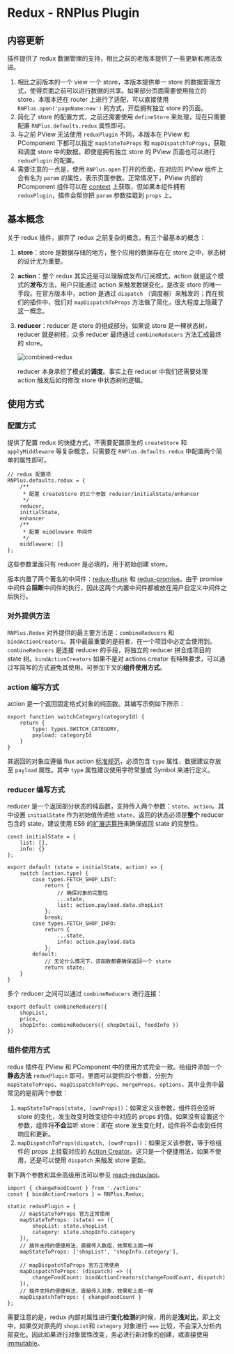 # Redux - RNPlus Plugin

## 内容更新

插件提供了 redux 数据管理的支持，相比之前的老版本提供了一些更新和用法改进。

1. 相比之前版本的一个 view 一个 store，本版本提供单一 store 的数据管理方式，使得页面之前可以进行数据的共享。如果部分页面需要使用独立的 store，本版本还在 router 上进行了适配，可以直接使用 `RNPlus.open('pageName:new')` 的方式，开启拥有独立 store 的页面。
1. 简化了 store 的配置方式，之前还需要使用 `defineStore` 来处理，现在只需要配置 `RNPlus.defaults.redux` 属性即可。
1. 与之前 PView 无法使用 `reduxPlugin` 不同，本版本在 PView 和 PComponent 下都可以指定 `mapStateToProps` 和 `mapDispatchToProps`，获取和调度 store 中的数据。即使是拥有独立 store 的 PView 页面也可以进行 `reduxPlugin` 的配置。
1. 需要注意的一点是，使用 `RNPlus.open` 打开的页面，在对应的 PView 组件上会有名为 `param` 的属性，表示页面参数。正常情况下，PView 内部的 PComponent 组件可以在 [context](https://facebook.github.io/react/docs/context.html) 上获取，但如果本组件拥有 `reduxPlugin`，插件会帮你把 `param` 参数挂载到 `props` 上。

## 基本概念

关于 redux 插件，摒弃了 redux 之前复杂的概念，有三个最基本的概念：

1. **store**：store 是数据存储的地方，整个应用的数据存在在 store 之中，状态树的设计尤为重要。
1. **action**：整个 redux 其实还是可以理解成发布/订阅模式，action 就是这个模式的**发布**方法，用户只能通过 action 来触发数据变化，是改变 store 的唯一手段。在官方版本中，action 是通过 `dispatch` （调度器）来触发的；而在我们的插件中，我们对 `mapDispatchToProps` 方法做了简化，很大程度上隐藏了这一概念。
1. **reducer**：reducer 是 store 的组成部分。如果说 store 是一棵状态树，reducer 就是树枝，众多 reducer 最终通过 `combineReducers` 方法汇成最终的 store。

    ![combined-redux](http://7xinjg.com1.z0.glb.clouddn.com/combined-redux.png)

    reducer 本身承担了模式的**调度**。事实上在 reducer 中我们还需要处理 action 触发后如何修改 store 中状态树的逻辑。

## 使用方式

### 配置方式

提供了配置 redux 的快捷方式，不需要配置原生的 `createStore` 和 `applyMiddleware` 等复杂概念，只需要在 `RNPlus.defaults.redux` 中配置两个简单的属性即可。

```
// redux 配置项
RNPlus.defaults.redux = {
    /**
     * 配置 createStore 的三个参数 reducer/initialState/enhancer
     */
    reducer,
    initialState,
    enhancer
    /**
     * 配置 middleware 中间件
     */
    middleware: []
};
```

这些参数里面只有 reducer 是必填的，用于初始创建 store。

版本内置了两个著名的中间件：[redux-thunk](https://github.com/gaearon/redux-thunk) 和 [redux-promise](https://github.com/acdlite/redux-promise)。由于 promise 中间件会**阻断**中间件的执行，因此这两个内置中间件都被放在用户自定义中间件之后执行。

### 对外提供方法

`RNPlus.Redux` 对外提供的最主要方法是：`combineReducers` 和 `bindActionCreators`。其中最最重要的是前者，在一个项目中必定会使用到。`combineReducers` 是连接 reducer 的手段，将独立的 reducer 拼合成项目的 state 树。`bindActionCreators` 如果不是对 actions creator 有特殊要求，可以通过写简写的方式避免其使用。可参加下文的**组件使用方式**。

### action 编写方式

action 是一个返回固定格式对象的纯函数。其编写示例如下所示：

```
export function switchCategory(categoryId) {
    return {
        type: types.SWITCH_CATEGORY,
        payload: categoryId
    }
}
```

其返回的对象应遵循 flux action [标准规范](https://github.com/acdlite/flux-standard-action)，必须包含 `type` 属性，数据建议存放至 `payload` 属性。其中 `type` 属性建议使用字符常量或 Symbol 来进行定义。

### reducer 编写方式

reducer 是一个返回部分状态的纯函数，支持传入两个参数：`state`、`action`。其中设置 `initialState` 作为初始值传递给 `state`，返回的状态必须是**整个** reducer 包含的 state，建议使用 ES6 的[扩展运算符](http://es6.ruanyifeng.com/#docs/object#对象的扩展运算符)来确保返回 state 的完整性。

```
const initialState = {
    list: [],
    info: {}
};

export default (state = initialState, action) => {
    switch (action.type) {
        case types.FETCH_SHOP_LIST:
            return {
                // 确保对象的完整性
                ...state,
                list: action.payload.data.shopList
            };
            break;
        case types.FETCH_SHOP_INFO:
            return {
                ...state,
                info: action.payload.data
            };
        default:
            // 无论什么情况下，该函数都要确保返回一个 state
            return state;
    }
}
```

多个 reducer 之间可以通过 `combineReducers` 进行连接：

```
export default combineReducers({
    shopList,
    price,
    shopInfo: combineReducers({ shopDetail, foodInfo })
})
```

### 组件使用方式

redux 插件在 PView 和 PComponent 中的使用方式完全一致。给组件添加一个**静态方法** `reduxPlugin` 即可，里面可以提供四个参数，分别为 `mapStateToProps`、`mapDispatchToProps`、`mergeProps`、`options`，其中业务中最常见的是前两个参数：

1. `mapStateToProps(state, [ownProps])`：如果定义该参数，组件将会监听 store 的变化，发生改变时改变组件中对应的 props 的值。如果没有设置这个参数，组件将**不会**监听 store：即在 store 发生变化时，组件将不会收到任何响应和更新。
2. `mapDispatchToProps(dispatch, [ownProps])`：如果定义该参数，等于给组件的 props 上挂载对应的 [Action Creator](http://cn.redux.js.org/docs/Glossary.html#action-creator)。这只是一个便捷用法，如果不使用，还是可以使用 `dispatch` 来触发 store 更新。

剩下两个参数和其余高级用法可以参见 [react-redux/api](http://cn.redux.js.org/docs/react-redux/api.html)。

```
import { changeFoodCount } from './actions'
const { bindActionCreators } = RNPlus.Redux;

static reduxPlugin = {
    // mapStateToProps 官方正常使用
    mapStateToProps: (state) => ({
        shopList: state.shopList
        category: state.shopInfo.category
    }),
    // 插件支持的便捷用法，直接传入数组，效果和上面一样
    mapStateToProps: ['shopList', 'shopInfo.category'],

    // mapDispatchToProps 官方正常使用
    mapDispatchToProps: (dispatch) => ({
        changeFoodCount: bindActionCreators(changeFoodCount, dispatch)
    }),
    // 插件支持的便捷用法，直接传入对象，效果和上面一样
    mapDispatchToProps: { changeFoodCount }
};
```


需要注意的是，redux 内部对属性进行**变化检测**的时候，用的是**浅对比**，即上文中，如果仅对原先的 `shopList`和 `category` 对象进行 `===` 比较，不会深入分析内部变化。因此如果进行对象属性改变，务必进行新对象的创建，或直接使用 [immutable](https://github.com/facebook/immutable-js)。
